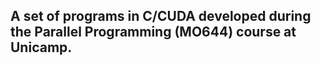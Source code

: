 ## A set of programs in C/CUDA developed during the Parallel Programming (MO644) course at Unicamp.
